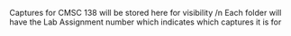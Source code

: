 Captures for CMSC 138 will be stored here for visibility /n
Each folder will have the Lab Assignment number which indicates which captures it is for
